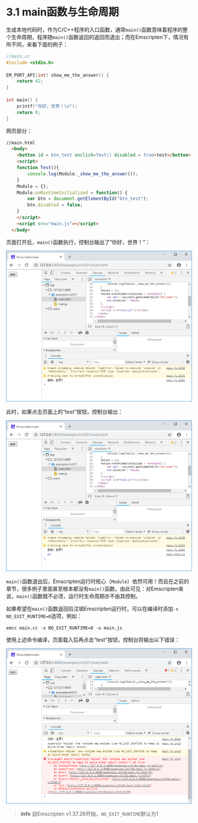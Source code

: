 # 3.1 main函数与生命周期

生成本地代码时，作为C/C++程序的入口函数，通常`main()`函数意味着程序的整个生命周期，程序随`main()`函数返回的返回而退出；而在Emscripten下，情况有所不同，来看下面的例子：

```c
//main.cc
#include <stdio.h>

EM_PORT_API(int) show_me_the_answer() {
	return 42;
}

int main() {
	printf("你好，世界！\n");
	return 0;
}
```

网页部分：

```html
//main.html
  <body>
	<button id = btn_test onclick=Test() disabled = true>test</button>
	<script>
	function Test(){
		console.log(Module._show_me_the_answer());
	}	
	Module = {};
	Module.onRuntimeInitialized = function() {
		var btn = document.getElementById("btn_test");
		btn.disabled = false;
	}
	</script>
	<script src="main.js"></script>
  </body>
```

页面打开后，`main()`函数执行，控制台输出了“你好，世界！”：

![](images/01-output-1.png)

此时，如果点击页面上的“test”按钮，控制台输出：

![](images/01-output-2.png)

`main()`函数退出后，Emscripten运行时核心（`Module`）依然可用！而且在之前的章节，很多例子里面甚至根本都没有`main()`函数，由此可见：对Emscripten来说，`main()`函数既不必须，运行时生命周期亦不由其控制。

如果希望在`main()`函数返回后注销Emscripten运行时，可以在编译时添加`-s NO_EXIT_RUNTIME=0`选项，例如：

```
emcc main.cc -s NO_EXIT_RUNTIME=0 -o main.js
```

使用上述命令编译，页面载入后再点击“test”按钮，控制台将输出以下错误：

![](images/01-output-3.png)

> **info** 自Emscripten v1.37.26开始，`NO_EXIT_RUNTIME`默认为1